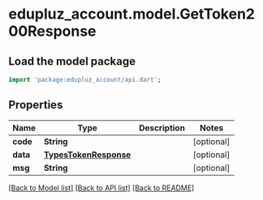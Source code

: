 # edupluz_account.model.GetToken200Response

## Load the model package
```dart
import 'package:edupluz_account/api.dart';
```

## Properties
Name | Type | Description | Notes
------------ | ------------- | ------------- | -------------
**code** | **String** |  | [optional] 
**data** | [**TypesTokenResponse**](TypesTokenResponse.md) |  | [optional] 
**msg** | **String** |  | [optional] 

[[Back to Model list]](../README.md#documentation-for-models) [[Back to API list]](../README.md#documentation-for-api-endpoints) [[Back to README]](../README.md)


